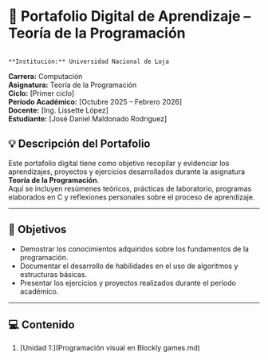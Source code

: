 # 📘 Portafolio Digital de Aprendizaje – Teoría de la Programación
                                                            **Institución:** Universidad Nacional de Loja  
**Carrera:** Computación  
**Asignatura:** Teoría de la Programación  
**Ciclo:** [Primer ciclo]  
**Período Académico:** [Octubre 2025 – Febrero 2026]  
**Docente:** [Ing. Lissette López]  
**Estudiante:** [José Daniel Maldonado Rodriguez]  



## 💡 **Descripción del Portafolio**

Este portafolio digital tiene como objetivo recopilar y evidenciar los aprendizajes, proyectos y ejercicios desarrollados durante la asignatura **Teoría de la Programación**.  
Aquí se incluyen resúmenes teóricos, prácticas de laboratorio, programas elaborados en C y reflexiones personales sobre el proceso de aprendizaje.

---

## 🧠 **Objetivos**

- Demostrar los conocimientos adquiridos sobre los fundamentos de la programación.  
- Documentar el desarrollo de habilidades en el uso de algoritmos y estructuras básicas.  
- Presentar los ejercicios y proyectos realizados durante el período académico.

---

## 💻 **Contenido**
1. [Unidad 1:](Programación visual en Blockly games.md)  
